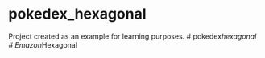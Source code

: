 # pokedex_hexagonal
Project created as an example for learning purposes.
#   p o k e d e x _ h e x a g o n a l  
 #   E m a z o n _ H e x a g o n a l  
 